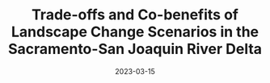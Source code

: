 ---
title: "Trade-offs and Co-benefits of Landscape Change Scenarios in the Sacramento-San Joaquin River Delta"
collection: whitepapers
date: 2023-03-15
paperurl: '/files/Dybala et al. 2023 - Trade-offs and Co-benefits of Landscape Chagne Scenarios.pdf'
github: 'https://pointblue.github.io/DeltaMultipleBenefits'
citation: "Dybala KE, Sesser K, Reiter M, Hickey C, Gardali T. 2023. Final Project Report: Trade-offs and Co-benefits of Landscape Change Scenarios on Bird Communities and Ecosystem Services in the Sacramento-San Joaquin River Delta. Point Blue Conservation Science, Petaluma, CA."
---